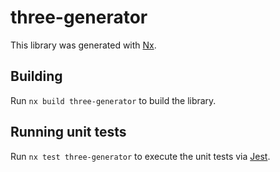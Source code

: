 # three-generator

This library was generated with [Nx](https://nx.dev).

## Building

Run `nx build three-generator` to build the library.

## Running unit tests

Run `nx test three-generator` to execute the unit tests via [Jest](https://jestjs.io).

